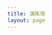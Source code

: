```yaml
---
title: 演练场
layout: page
---
```


<ClientOnly>
  <CropperPlaygroundContainer src="./cropper-playground.html" />
</ClientOnly>
